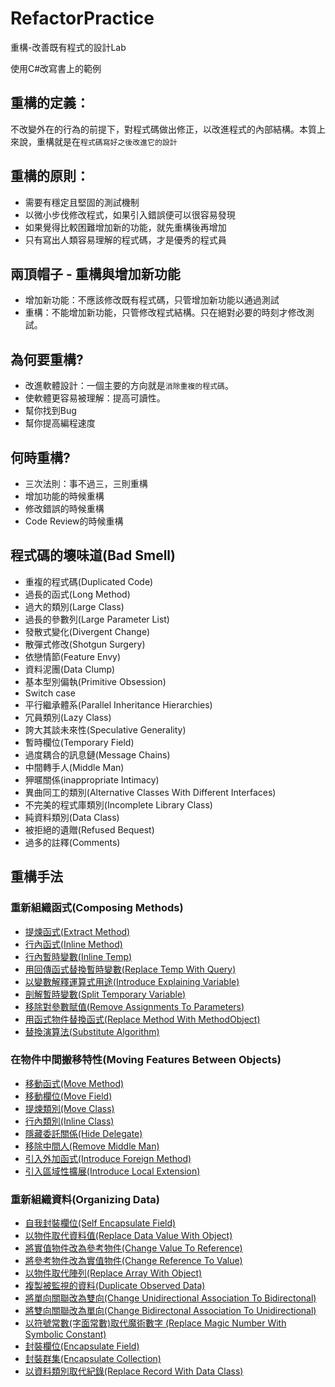 # RefactorPractice
重構-改善既有程式的設計Lab

使用C#改寫書上的範例

## 重構的定義：
不改變外在的行為的前提下，對程式碼做出修正，以改進程式的內部結構。本質上來說，重構就是在`程式碼寫好之後改進它的設計`

## 重構的原則：
* 需要有穩定且堅固的測試機制
* 以微小步伐修改程式，如果引入錯誤便可以很容易發現
* 如果覺得比較困難增加新的功能，就先重構後再增加
* 只有寫出人類容易理解的程式碼，才是優秀的程式員

## 兩頂帽子 - 重構與增加新功能
* 增加新功能：不應該修改既有程式碼，只管增加新功能以通過測試
* 重構：不能增加新功能，只管修改程式結構。只在絕對必要的時刻才修改測試。

## 為何要重構?
* 改進軟體設計：一個主要的方向就是`消除重複的程式碼`。
* 使軟體更容易被理解：提高可讀性。
* 幫你找到Bug
* 幫你提高編程速度

## 何時重構?
* 三次法則：事不過三，三則重構
* 增加功能的時候重構
* 修改錯誤的時候重構
* Code Review的時候重構

## 程式碼的壞味道(Bad Smell)
* 重複的程式碼(Duplicated Code)
* 過長的函式(Long Method)
* 過大的類別(Large Class)
* 過長的參數列(Large Parameter List)
* 發散式變化(Divergent Change)
* 散彈式修改(Shotgun Surgery)
* 依戀情節(Feature Envy)
* 資料泥團(Data Clump)
* 基本型別偏執(Primitive Obsession)
* Switch case 
* 平行繼承體系(Parallel Inheritance Hierarchies)
* 冗員類別(Lazy Class)
* 誇大其談未來性(Speculative Generality)
* 暫時欄位(Temporary Field)
* 過度耦合的訊息鏈(Message Chains)
* 中間轉手人(Middle Man)
* 狎暱關係(inappropriate Intimacy)
* 異曲同工的類別(Alternative Classes With Different Interfaces)
* 不完美的程式庫類別(Incomplete Library Class)
* 純資料類別(Data Class)
* 被拒絕的遺贈(Refused Bequest)
* 過多的註釋(Comments)

## 重構手法

### 重新組織函式(Composing Methods)
* [提煉函式(Extract Method)](https://github.com/BryanYu/RefactorPractice/tree/master/RefactorPractice/ComposingMethods/ExtractMethod)
* [行內函式(Inline Method)](https://github.com/BryanYu/RefactorPractice/tree/master/RefactorPractice/ComposingMethods/InlineMethod)
* [行內暫時變數(Inline Temp)](https://github.com/BryanYu/RefactorPractice/tree/master/RefactorPractice/ComposingMethods/InlineTemp)
* [用回傳函式替換暫時變數(Replace Temp With Query)](https://github.com/BryanYu/RefactorPractice/tree/master/RefactorPractice/ComposingMethods/ReplaceTempWithQuery)
* [以變數解釋運算式用途(Introduce Explaining Variable)](https://github.com/BryanYu/RefactorPractice/tree/master/RefactorPractice/ComposingMethods/IntroduceExplainingVariable)
* [剖解暫時變數(Split Temporary Variable)](https://github.com/BryanYu/RefactorPractice/tree/master/RefactorPractice/ComposingMethods/SplitTemporaryVariable)
* [移除對參數賦值(Remove Assignments To Parameters)](https://github.com/BryanYu/RefactorPractice/tree/master/RefactorPractice/ComposingMethods/RemoveAssignmentsToParameters)
* [用函式物件替換函式(Replace Method With MethodObject)](https://github.com/BryanYu/RefactorPractice/tree/master/RefactorPractice/ComposingMethods/ReplaceMethodWithMethodObject)
* [替換演算法(Substitute Algorithm)](https://github.com/BryanYu/RefactorPractice/tree/master/RefactorPractice/ComposingMethods/SubstituteAlgorithm)

### 在物件中間搬移特性(Moving Features Between Objects)
* [移動函式(Move Method)](https://github.com/BryanYu/RefactorPractice/tree/master/RefactorPractice/MovingFeaturesBetweenObjects/MoveMethod)
* [移動欄位(Move Field)](https://github.com/BryanYu/RefactorPractice/tree/master/RefactorPractice/MovingFeaturesBetweenObjects/MoveField)
* [提煉類別(Move Class)](https://github.com/BryanYu/RefactorPractice/tree/master/RefactorPractice/MovingFeaturesBetweenObjects/ExtractClass)
* [行內類別(Inline Class)](https://github.com/BryanYu/RefactorPractice/tree/master/RefactorPractice/MovingFeaturesBetweenObjects/InlineClass)
* [隱藏委託關係(Hide Delegate)](https://github.com/BryanYu/RefactorPractice/tree/master/RefactorPractice/MovingFeaturesBetweenObjects/HideDelegate)
* [移除中間人(Remove Middle Man)](https://github.com/BryanYu/RefactorPractice/tree/master/RefactorPractice/MovingFeaturesBetweenObjects/RemoveMiddleMan)
* [引入外加函式(Introduce Foreign Method)](https://github.com/BryanYu/RefactorPractice/tree/master/RefactorPractice/MovingFeaturesBetweenObjects/IntroduceForeignMethod)
* [引入區域性擴展(Introduce Local Extension)](https://github.com/BryanYu/RefactorPractice/tree/master/RefactorPractice/MovingFeaturesBetweenObjects/IntroduceLocalExtension)

### 重新組織資料(Organizing Data)
* [自我封裝欄位(Self Encapsulate Field)](https://github.com/BryanYu/RefactorPractice/tree/master/RefactorPractice/OrganizingData/SelfEncapsulateField)
* [以物件取代資料值(Replace Data Value With Object)](https://github.com/BryanYu/RefactorPractice/tree/master/RefactorPractice/OrganizingData/ReplaceDataValueWithObject)
* [將實值物件改為參考物件(Change Value To Reference)](https://github.com/BryanYu/RefactorPractice/tree/master/RefactorPractice/OrganizingData/ChangeValueToReference)
* [將參考物件改為實值物件(Change Reference To Value)](https://github.com/BryanYu/RefactorPractice/tree/master/RefactorPractice/OrganizingData/ChangeReferenceToValue)
* [以物件取代陣列(Replace Array With Object)](https://github.com/BryanYu/RefactorPractice/tree/master/RefactorPractice/OrganizingData/ReplaceArrayWithObject)
* [複製被監視的資料(Duplicate Observed Data)](https://github.com/BryanYu/RefactorPractice/tree/master/RefactorPractice/OrganizingData/DuplicateObservedData)
* [將單向關聯改為雙向(Change Unidirectional Association To Bidirectonal)](https://github.com/BryanYu/RefactorPractice/tree/master/RefactorPractice/OrganizingData/ChangeUnidirectionalAssociationToBidirectonal)
* [將雙向關聯改為單向(Change Bidirectonal Association To Unidirectional)](https://github.com/BryanYu/RefactorPractice/tree/master/RefactorPractice/OrganizingData/ChangeBidirectonalAssociationToUnidirectional)
* [以符號常數(字面常數)取代魔術數字 (Replace Magic Number With Symbolic Constant)](https://github.com/BryanYu/RefactorPractice/tree/master/RefactorPractice/OrganizingData/ReplaceMagicNumberWithSymbolicConstant)
* [封裝欄位(Encapsulate Field)](https://github.com/BryanYu/RefactorPractice/tree/master/RefactorPractice/OrganizingData/EncapsulateField)
* [封裝群集(Encapsulate Collection)](https://github.com/BryanYu/RefactorPractice/tree/master/RefactorPractice/OrganizingData/EncapsulateCollection)
* [以資料類別取代紀錄(Replace Record With Data Class)](https://github.com/BryanYu/RefactorPractice/tree/master/RefactorPractice/OrganizingData/ReplaceRecordWithDataClass)
